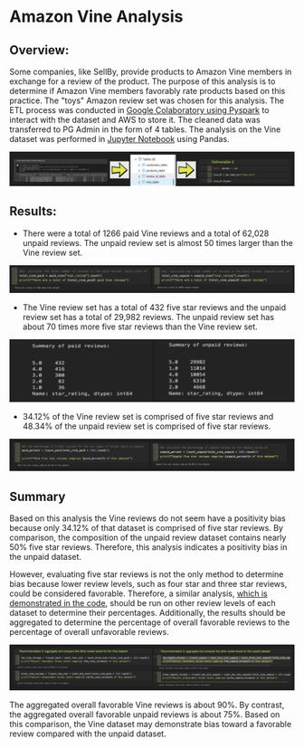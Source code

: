 # Amazon Vine Analysis

## Overview:
Some companies, like SellBy, provide products to Amazon Vine members in exchange for a review of the product.  The purpose of this analysis is to determine if Amazon Vine members favorably rate products based on this practice.  The "toys" Amazon review set was chosen for this analysis.  The ETL process was conducted in [Google Colaboratory using Pyspark](https://github.com/laurlen2112/amazon_vine_analysis/blob/main/challenge/Amazon_Reviews_ETL.ipynb) to interact with the dataset and AWS to store it.  The cleaned data was transferred to PG Admin in the form of 4 tables.  The analysis on the Vine dataset was performed in [Jupyter Notebook](https://github.com/laurlen2112/amazon_vine_analysis/blob/main/challenge/Vine_Review_Analysis.ipynb) using Pandas.

![etl diagram](https://github.com/laurlen2112/amazon_vine_analysis/blob/main/resources/etl%202.png)


## Results:
* There were a total of 1266 paid Vine reviews and a total of 62,028 unpaid reviews.  The unpaid review set is almost 50 times larger than the Vine review set.  

![bullet 1](https://github.com/laurlen2112/amazon_vine_analysis/blob/main/resources/bullet%201%20h.png)

* The Vine review set has a total of 432 five star reviews and the unpaid review set has a total of 29,982 reviews.  The unpaid review set has about 70 times more five star reviews than the Vine review set.  

![bullet 2](https://github.com/laurlen2112/amazon_vine_analysis/blob/main/resources/bullet%202.png)

* 34.12% of the Vine review set is comprised of five star reviews and 48.34% of the unpaid review set is comprised of five star reviews.  

![bullet 3](https://github.com/laurlen2112/amazon_vine_analysis/blob/main/resources/bullet%203.png)


## Summary
Based on this analysis the Vine reviews do not seem have a positivity bias because only 34.12% of that dataset is comprised of five star reviews.  By comparison, the composition of the unpaid review dataset contains nearly 50% five star reviews.  Therefore, this analysis indicates a positivity bias in the unpaid dataset.  

However, evaluating five star reviews is not the only method to determine bias because lower review levels, such as four star and three star reviews, could be considered favorable.  Therefore, a similar analysis, [which is demonstrated in the code](https://github.com/laurlen2112/amazon_vine_analysis/blob/main/challenge/Vine_Review_Analysis.ipynb), should be run on other review levels of each dataset to determine their percentages. Additionally, the results should be aggregated to determine the percentage of overall favorable reviews to the percentage of overall unfavorable reviews. 

![summary](https://github.com/laurlen2112/amazon_vine_analysis/blob/main/resources/summary.png)

The aggregated overall favorable Vine reviews is about 90%.  By contrast, the aggregated overall favorable unpaid reviews is about 75%.  Based on this comparison, the Vine dataset may demonstrate bias toward a favorable review compared with the unpaid dataset.
